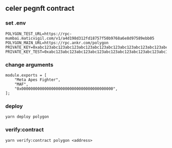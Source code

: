 celer pegnft contract
---


###  set .env
```
POLYGON_TEST_URL=https://rpc-mumbai.maticvigil.com/v1/a4d198d312fd18757f50b9768a6e8d97589ebb05
POLYGON_MAIN_URL=https://rpc.ankr.com/polygon
PRIVATE_KEY=0xabc123abc123abc123abc123abc123abc123abc123abc123abc123abc123abc1
PRIVATE_KEY_TEST=0xabc123abc123abc123abc123abc123abc123abc123abc123abc123abc123abc1
```

### change arguments
```
module.exports = [
    "Meta Apes Fighter",
    "MAF",
    "0x0000000000000000000000000000000000000000",
];
```

### deploy
```
yarn deploy polygon
```

### verify:contract
```
yarn verify:contract polygon <address>
```

